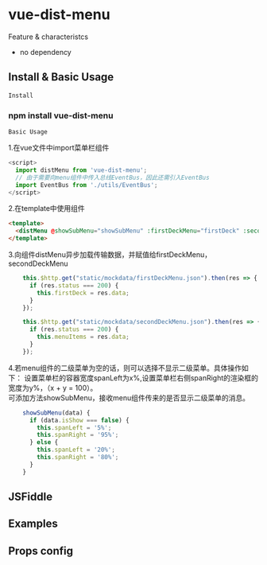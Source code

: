 # vue-dist-menu

Feature & characteristcs

* no dependency

## Install & Basic Usage

`Install`

### npm install vue-dist-menu

`Basic Usage`

1.在vue文件中import菜单栏组件
``` javascript
<script>
  import distMenu from 'vue-dist-menu';
  // 由于需要向menu组件中传入总线EventBus，因此还需引入EventBus
  import EventBus from './utils/EventBus';
</script>
```
2.在template中使用组件
```html
<template>
  <distMenu @showSubMenu="showSubMenu" :firstDeckMenu="firstDeck" :secondDeckMenu="menuItems" :EventBus="eventBus"></distMenu>
</template>
```
3.向组件distMenu异步加载传输数据，并赋值给firstDeckMenu，secondDeckMenu
```javascript
    this.$http.get("static/mockdata/firstDeckMenu.json").then(res => {
      if (res.status === 200) {
        this.firstDeck = res.data;
      }
    });

    this.$http.get("static/mockdata/secondDeckMenu.json").then(res => {
      if (res.status === 200) {
        this.menuItems = res.data;
      }
    });
```
4.若menu组件的二级菜单为空的话，则可以选择不显示二级菜单。具体操作如下：
设置菜单栏的容器宽度spanLeft为x%,设置菜单栏右侧spanRight的渲染框的宽度为y%，（x + y = 100）。<br>
可添加方法showSubMenu，接收menu组件传来的是否显示二级菜单的消息。
``` javascript
    showSubMenu(data) {
      if (data.isShow === false) {
        this.spanLeft = '5%';
        this.spanRight = '95%';
      } else {
        this.spanLeft = '20%';
        this.spanRight = '80%';
      }
    }
```

## JSFiddle

## Examples

## Props config
